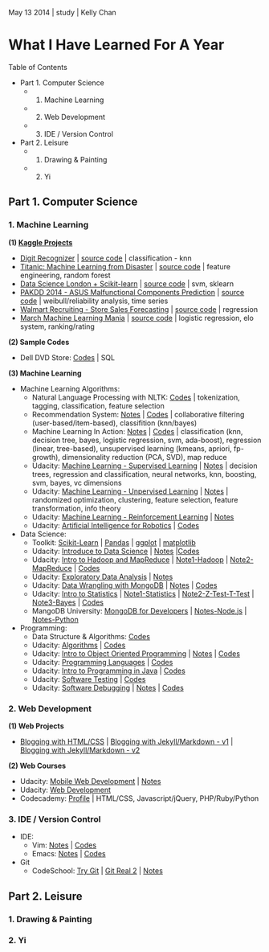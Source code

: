 May 13 2014 | study | Kelly Chan
# What I Have Learned For A Year

Table of Contents
- Part 1. Computer Science
    - 1. Machine Learning
    - 2. Web Development
    - 3. IDE / Version Control
- Part 2. Leisure
    - 1. Drawing & Painting
    - 2. Yi

## Part 1. Computer Science

### 1. Machine Learning

<b>(1) [Kaggle Projects](http://www.kaggle.com/users/112202/kelly-chan)</b>  

- [Digit Recognizer](http://www.kaggle.com/c/digit-recognizer) | [source code](https://github.com/KellyChan/digit-recognizer) | classification - knn
- [Titanic: Machine Learning from Disaster](http://www.kaggle.com/c/titanic-gettingStarted) | [source code](https://github.com/KellyChan/titanic-survivors-prediction) | feature engineering, random forest
- [Data Science London + Scikit-learn](http://www.kaggle.com/c/data-science-london-scikit-learn) | [source code](https://github.com/KellyChan/classifier) | svm, sklearn
- [PAKDD 2014 - ASUS Malfunctional Components Prediction](http://www.kaggle.com/c/pakdd-cup-2014) | [source code](https://github.com/KellyChan/manufacturing) | weibull/reliability analysis, time series
- [Walmart Recruiting - Store Sales Forecasting](http://www.kaggle.com/c/walmart-recruiting-store-sales-forecasting) | [source code](https://github.com/KellyChan/sales-prediction) | regression
- [March Machine Learning Mania](http://www.kaggle.com/c/march-machine-learning-mania) | [source code](https://github.com/KellyChan/game-predictor) | logistic regression, elo system, ranking/rating

<b>(2) Sample Codes</b>

- Dell DVD Store: [Codes](https://github.com/KellyChan/Dell-DVD-Store) | SQL

<b>(3) Machine Learning</b>  

- Machine Learning Algorithms:
    - Natural Language Processing with NLTK: [Codes](https://github.com/KellyChan/Python/tree/master/examples/nltk) | tokenization, tagging, classification, feature selection
    - Recommendation System: [Notes](https://github.com/KellyChan/notebook/blob/master/tech/20140112-Recommendation_Algorithms.md) | [Codes](https://github.com/KellyChan/Python/tree/master/examples/RecommendationSystem) | collaborative filtering (user-based/item-based), classifition (knn/bayes)
    - Machine Learning In Action: [Notes](https://github.com/KellyChan/notebook/blob/master/tech/20140115-ML1_Classification.md) | [Codes](https://github.com/KellyChan/Python/tree/master/examples/Machine%20Learning%20In%20Action) | classification (knn, decision tree, bayes, logistic regression, svm, ada-boost), regression (linear, tree-based), unsupervised learning (kmeans, apriori, fp-growth), dimensionality reduction (PCA, SVD), map reduce
    - Udacity: [Machine Learning - Supervised Learning](https://www.udacity.com/course/ud675) | [Notes](https://github.com/KellyChan/notebook/blob/master/tech/20140318-Machine_Learning_Supervised_Learning.md) | decision trees, regression and classification, neural networks, knn, boosting, svm, bayes, vc dimensions
    - Udacity: [Machine Learning - Unpervised Learning](https://www.udacity.com/course/ud741) | [Notes](https://github.com/KellyChan/notebook/blob/master/tech/20140416-Machine_Learning_Unsupervised_Learning.md) | randomized optimization, clustering, feature selection, feature transformation, info theory
    - Udacity: [Machine Learning - Reinforcement Learning](https://www.udacity.com/course/ud820) | [Notes](https://github.com/KellyChan/notebook/blob/master/tech/20140513-Machine_Learning_Reinforcement_Learning.md)
    - Udacity: [Artificial Intelligence for Robotics](https://www.udacity.com/course/cs373) | [Codes](https://github.com/KellyChan/Python/tree/master/examples/AI%20for%20Robotics)
- Data Science:
    - Toolkit: [Scikit-Learn](https://github.com/KellyChan/Python/tree/master/examples/scikit-learn/examples/general) | [Pandas](https://github.com/KellyChan/notebook/blob/master/tech/20140305-Ten_Minutes_to_Pandas.md) | [ggplot](https://github.com/KellyChan/notebook/blob/master/tech/20140310-Plotting_Time_Series_with_ggplot.md) | [matplotlib](https://github.com/KellyChan/notebook/blob/master/tech/20140306-2D_Plot_with_Matplotlib.md)
    - Udacity: [Introduce to Data Science](https://www.udacity.com/course/ud359) | [Notes](https://github.com/KellyChan/notebook/blob/master/tech/20140226-Data_Analysis.md) |[Codes](https://github.com/KellyChan/Python/tree/master/examples/DataScience)
    - Udacity: [Intro to Hadoop and MapReduce](https://www.udacity.com/course/ud617) | [Note1-Hadoop](http://www.slideshare.net/wailamchan/hdfs-and-map-reduce) | [Note2-MapReduce](https://github.com/KellyChan/notebook/blob/master/tech/20140222-MapReduce_Design_Patterns.md) | [Codes](https://github.com/KellyChan/Python/tree/master/examples/MapReduce)
    - Udacity: [Exploratory Data Analysis](https://www.udacity.com/course/ud651) | [Notes](https://github.com/KellyChan/notebook/blob/master/tech/20140313-Exploratory_Data_Analysis.md)
    - Udacity: [Data Wrangling with MongoDB](https://www.udacity.com/course/ud032) | [Notes](https://github.com/KellyChan/notebook/blob/master/tech/20140227-Data_Wrangling_with_MongoDB.md) | [Codes](https://github.com/KellyChan/Python/tree/master/examples/Data%20Wrangling%20with%20MongoDB)
    - Udacity: [Intro to Statistics](https://www.udacity.com/course/st101) | [Note1-Statistics](http://www.slideshare.net/wailamchan/statistics-28446692) | [Note2-Z-Test-T-Test](http://www.slideshare.net/wailamchan/ztest-and-ttest) | [Note3-Bayes](http://www.slideshare.net/wailamchan/bayes-rules) | [Codes](https://github.com/KellyChan/Python/tree/master/examples/Statistics)
    - MangoDB University: [MongoDB for Developers](https://university.mongodb.com/courses/10gen/M101P/2014_February/about) | [Notes-Node.js](https://github.com/KellyChan/notebook/blob/master/tech/20140203-MongoDB_for_Nodejs_Developers_1.md) | [Notes-Python](https://github.com/KellyChan/notebook/blob/master/tech/20140204-MongoDB_for_Developers_Week1.md)
- Programming: 
    - Data Structure & Algorithms: [Codes](https://github.com/KellyChan/Python/tree/master/examples/Data_Structures_and_Algorithms)
    - Udacity: [Algorithms](https://www.udacity.com/course/cs215) | [Codes](https://github.com/KellyChan/Python/tree/master/examples/Social%20Network%20Analysis)
    - Udacity: [Intro to Object Oriented Programming](https://www.udacity.com/course/ud036) | [Notes](https://github.com/KellyChan/notebook/blob/master/tech/20140430-Object_Oriented_Programming.md) | [Codes](https://github.com/KellyChan/Python/tree/master/examples/python_turtle)
    - Udacity: [Programming Languages](https://www.udacity.com/course/cs262) | [Codes](https://github.com/KellyChan/Python/tree/master/examples/Web%20Browser)
    - Udacity: [Intro to Programming in Java](https://www.udacity.com/course/cs046) | [Codes](https://github.com/KellyChan/Java/tree/master/examples/Programming%20in%20Java)
    - Udacity: [Software Testing](https://www.udacity.com/course/cs258) | [Codes](https://github.com/KellyChan/Python/tree/master/examples/Software%20Testing)
    - Udacity: [Software Debugging](https://www.udacity.com/course/cs259) | [Notes](http://www.slideshare.net/wailamchan/software-debugging) | [Codes](https://github.com/KellyChan/Python/tree/master/examples/Software%20Debugging)



### 2. Web Development

<b>(1) Web Projects</b>  

- [Blogging with HTML/CSS](https://github.com/KellyChan/blogalpha) | [Blogging with Jekyll/Markdown - v1](https://github.com/KellyChan/blog) | [Blogging with Jekyll/Markdown - v2](https://github.com/KellyChan/artechresearch)

<b>(2) Web Courses</b>  

- Udacity: [Mobile Web Development](https://www.udacity.com/course/cs256) | [Notes](https://github.com/KellyChan/notebook/blob/master/tech/20140122-Mobile_Web_Development.md)
- Udacity: [Web Development](https://www.udacity.com/course/cs253)
- Codecademy: [Profile](http://www.codecademy.com/kellychan) | HTML/CSS, Javascript/jQuery, PHP/Ruby/Python


### 3. IDE / Version Control

- IDE:
    - Vim: [Notes](https://github.com/KellyChan/notebook/blob/master/tech/20140118-Vim_Commands.md) | [Codes](https://github.com/KellyChan/vim)
    - Emacs: [Notes](https://github.com/KellyChan/notebook/blob/master/tech/20140307-Emacs_Commands.md) | [Codes](https://github.com/KellyChan/emacs) 
- Git
    - CodeSchool: [Try Git](https://www.codeschool.com/courses/try-git) | [Git Real 2](https://www.codeschool.com/courses/git-real-2) | [Notes](https://github.com/KellyChan/notebook/blob/master/tech/20140112-Git_Commands.md)

## Part 2. Leisure

### 1. Drawing & Painting
### 2. Yi
